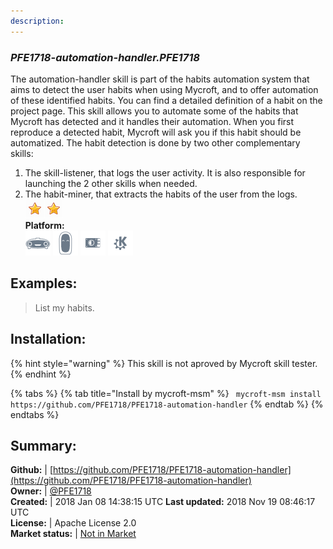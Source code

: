 ```yaml
---
description: 
---
```


### _PFE1718-automation-handler.PFE1718_  
The automation-handler skill is part of the habits automation system that aims to detect the user habits when using Mycroft, and to offer automation of these identified habits. You can find a detailed definition of a habit on the project page.
This skill allows you to automate some of the habits that Mycroft has detected and it handles their automation. When you first reproduce a detected habit, Mycroft will ask you if this habit should be automatized.
The habit detection is done by two other complementary skills:
1. The skill-listener, that logs the user activity. It is also  responsible for launching the 2 other skills when needed.
2. The habit-miner, that extracts the habits of the user from the logs.  
![](../.gitbook/assets/star.png)![](../.gitbook/assets/star.png)  
**Platform:**  
 ![Mark I](../.gitbook/assets/mark-1-icon.png)  ![Mark II](../.gitbook/assets/mark-2-icon.png)  ![Picroft](../.gitbook/assets/picroft-icon.png)  ![plasmoid](../.gitbook/assets/kde.png)   
## Examples:  
> List my habits.  
  
## Installation:  
{% hint style="warning" %}
This skill is not aproved by Mycroft skill tester.
{% endhint %}
    
{% tabs %}
{% tab title="Install by mycroft-msm" %}
``` mycroft-msm install https://github.com/PFE1718/PFE1718-automation-handler```
{% endtab %}
  {% endtabs %}
    
## Summary:  
**Github:** | [https://github.com/PFE1718/PFE1718-automation-handler](https://github.com/PFE1718/PFE1718-automation-handler)  
**Owner:** | [@PFE1718](https://github.com/PFE1718)  
**Created:** | 2018 Jan 08 14:38:15 UTC  **Last updated:** 2018 Nov 19 08:46:17 UTC  
**License:** | Apache License 2.0  
**Market status:** | [Not in Market](https://market.mycroft.ai/skill/)  
